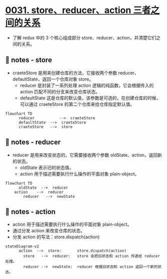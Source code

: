 # [0031. store、reducer、action 三者之间的关系](https://github.com/Tdahuyou/react/tree/main/0031.%20store%E3%80%81reducer%E3%80%81action%20%E4%B8%89%E8%80%85%E4%B9%8B%E9%97%B4%E7%9A%84%E5%85%B3%E7%B3%BB)

- 了解 redux 中的 3 个核心组成部分 store、reducer、action，并清楚它们之间的关系。

## 📒 notes - store

- craeteStore 是用来创建仓库的方法，它接收两个参数 reducer、defaultState，返回一个仓库对象 store。
  - reducer 是封装了一系列处理 action 逻辑的纯函数，它会根据传入的 action 匹配不同的分支来改变仓库状态。
  - defaultState 这是仓库的默认值，该参数是可选的，在创建仓库的时候，可以通过 craeteStore 的第二个仓库来给仓库指定默认值。

```mermaid
flowchart TD
	  reducer  			-->  craeteStore
	  defaultState  -->  craeteStore
	  craeteStore  	-->  store
```

## 📒 notes - reducer

- reducer 是用来改变状态的，它需要接收两个参数 oldState、action，返回新的状态。
  - oldState 表示旧的状态值。
  - action 用于描述需要执行什么操作的平面对象 plain-object。

```mermaid
flowchart TD
	  oldState  -->  reducer
    action    -->  reducer
		reducer   -->  newState
```

## 📒 notes - action

- action 用于描述需要执行什么操作的平面对象 plain-object。
- 通过分发 action 来改变仓库的状态。
- 分发 action 的写法：store.dispatch(action)

```mermaid
stateDiagram-v2
	  action  -->  store: 		store.dispatch(action)
		store   -->  reducer: 	store 会把旧状态和 action 传递给 reducer 处理。
		reducer -->  newState: 	reducer 根据旧状态和 action 返回一个新的状态。
```